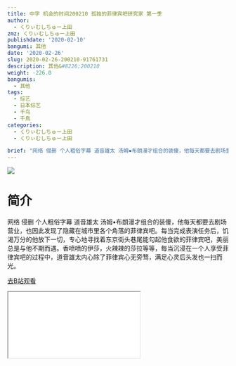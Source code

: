 ```yaml
---
title: 中字 机会的时间200210 孤独的菲律宾吧研究家 第一季
author:
  - くりぃむしちゅー上田
zmz: くりぃむしちゅー上田
publishdate: '2020-02-10'
bangumi: 其他
date: '2020-02-26'
slug: 2020-02-26-200210-91761731
description: 其他&#8226;200210
weight: -226.0
bangumis:
  - 其他
tags:
  - 综艺
  - 日本综艺
  - 千鸟
  - 千鳥
categories:
  - くりぃむしちゅー上田
  - くりぃむしちゅー上田

brief: "网络 侵删 个人粗俗字幕 道音雄太 汤姆▪布朗漫才组合的装傻，他每天都要去剧场营业，也因此发现了隐藏在城市里各个角落的菲律宾吧。每当完成表演任务后，饥渴万分的他放下一切，专心地寻找着东京街头巷尾能勾起他食欲的菲律宾吧，美丽总是与他不期而遇。香喷喷的伊莎，火辣辣的莎拉等等，每当沉浸在一个人享受菲律宾吧的过程中，道音雄太内心除了菲律宾心无旁骛，满足心灵后头发也一扫而光。"
---
```

![](https://raw.githubusercontent.com/tcgriffith/owaraisite/master/static/tmpimg/6fad09c1fddac726816b19890c789cc874d38fd5.jpg.480.jpg)
# 简介  
网络
侵删 个人粗俗字幕
道音雄太
汤姆▪布朗漫才组合的装傻，他每天都要去剧场营业，也因此发现了隐藏在城市里各个角落的菲律宾吧。每当完成表演任务后，饥渴万分的他放下一切，专心地寻找着东京街头巷尾能勾起他食欲的菲律宾吧，美丽总是与他不期而遇。香喷喷的伊莎，火辣辣的莎拉等等，每当沉浸在一个人享受菲律宾吧的过程中，道音雄太内心除了菲律宾心无旁骛，满足心灵后头发也一扫而光。  

[去B站观看](https://www.bilibili.com/video/av91761731/)
<div class ="resp-container"><iframe class="testiframe" src="//player.bilibili.com/player.html?aid=91761731"", scrolling="no", allowfullscreen="true" > </iframe></div> 
